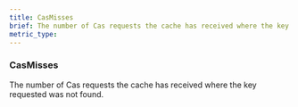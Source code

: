 ```yaml
---
title: CasMisses
brief: The number of Cas requests the cache has received where the key requested was not found.
metric_type:
---
```

### CasMisses

The number of Cas requests the cache has received where the key requested was not found.
